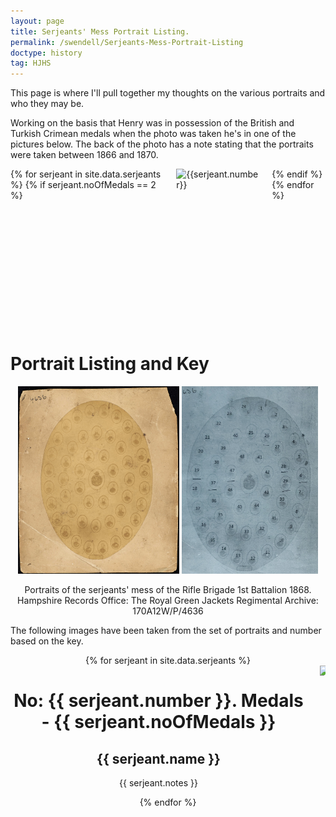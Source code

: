 ```yaml
---
layout: page
title: Serjeants' Mess Portrait Listing.
permalink: /swendell/Serjeants-Mess-Portrait-Listing
doctype: history
tag: HJHS
---
```


This page is where I'll pull together my thoughts on the various portraits and who they may be.

Working on the basis that Henry was in possession of the British and Turkish Crimean medals when the photo was taken he's in one of the pictures below. The back of the photo has a note stating that the portraits were taken between 1866 and 1870.

<div class="columns image">
{% for serjeant in site.data.serjeants %}
{% if serjeant.noOfMedals == 2 %}
 <img height="256" src="/images/serjeantsMess/SerjeantsMess_{{serjeant.number}}.jpg" alt="{{serjeant.number}}" title="Number: {{serjeant.number}}">
{% endif %}
{% endfor %}
</div>

<h1> Portrait Listing and Key </h1>

<p align="center">
<img height="300" src="/images/serjeantsMess/170A12W_P_4636.jpg" alt="Faded image of 48 portraits arranged around the insigna of the Rifle Brigade" title="Hampshire Records Office: The Royal Green Jackets Regimental Archive: 170A12W/P/4636">
<img height="300" src="/images/serjeantsMess/serjeantsMessKey.jpg" alt="Serjeants' mess portraits assigned a number from 1 to 48" title="Serjeants' Mess Key">
</p>
<p align="center">
Portraits of the serjeants' mess of the Rifle Brigade 1st Battalion 1868. Hampshire Records Office: The Royal Green Jackets Regimental Archive: 170A12W/P/4636
</p>

The following images have been taken from the set of portraits and number based on the key.

<center>
{% for serjeant in site.data.serjeants %}
<div class="columns">
<div class="column table text">
 <h1> No: {{ serjeant.number }}. Medals - {{ serjeant.noOfMedals }} </h1>
 <h2> {{ serjeant.name }} </h2>
 <p> {{ serjeant.notes }} </p>
</div>
<div class="column table image">
 <img width="256" src="/images/serjeantsMess/SerjeantsMess_{{serjeant.number}}.jpg">
</div>
</div>
{% endfor %}
</center>
